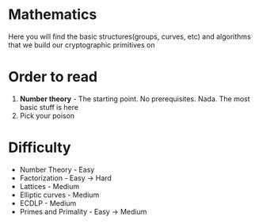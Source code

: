 # Mathematics

Here you will find the basic structures(groups, curves, etc) and algorithms that we build our cryptographic primitives on

# Order to read
1. **Number theory** - The starting point. No prerequisites. Nada. The most basic stuff is here
2. Pick your poison

# Difficulty
- Number Theory - Easy
- Factorization - Easy -> Hard
- Lattices - Medium
- Elliptic curves - Medium
- ECDLP - Medium 
- Primes and Primality - Easy -> Medium